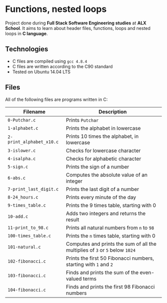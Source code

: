 # Functions, nested loops
		
		
Project done during **Full Stack Software Engineering studies** at **ALX School**. It aims to learn about header files, functions, loops and nested loops in **C language**.
		
		
## Technologies		
* C files are compiled using `gcc 4.8.4`		
* C files are written according to the C90 standard		
* Tested on Ubuntu 14.04 LTS
		

## Files		
All of the following files are programs written in C:
				
| Filename | Description |		
| -------- | ----------- |		
| `0-Putchar.c` | Prints `Putchar` |		
| `1-alphabet.c` | Prints the alphabet in lowercase |		
| `2-print_alphabet_x10.c` | Prints 10 times the alphabet, in lowercase |		
| `3-islower.c` | Checks for lowercase character |		
| `4-isalpha.c` | Checks for alphabetic character |		
| `5-sign.c` | Prints the sign of a number |		
| `6-abs.c` | Computes the absolute value of an integer |		
| `7-print_last_digit.c` | Prints the last digit of a number |		
| `8-24_hours.c` | Prints every minute of the day |		
| `9-times_table.c` | Prints the 9 times table, starting with 0 |		
| `10-add.c` | Adds two integers and returns the result |		
| `11-print_to_98.c` | Prints all natural numbers from `n` to `98` |		
| `100-times_table.c` | Prints the `n` times table, starting with 0 |		
| `101-natural.c` | Computes and prints the sum of all the multiplies of `3` or `5` below `1024` |		
| `102-fibonacci.c` | Prints the first 50 Fibonacci numbers, starting with `1` and `2` |		
| `103-fibonacci.c` | Finds and prints the sum of the even-valued terms |		
| `104-fibonacci.c` | Finds and prints the first 98 Fibonacci numbers |
